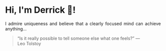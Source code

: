 # Hi, I'm Derrick 👋!
<p align="justify">I admire uniqueness and believe that a clearly focused mind can achieve anything...</p> 
<!-- #quote-start -->
<blockquote>&ldquo;Is it really possible to tell someone else what one feels?&rdquo; &mdash; <footer>Leo Tolstoy</footer></blockquote>
<!-- #quote-end -->

